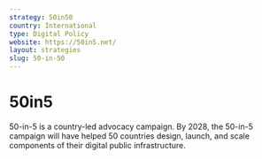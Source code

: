 ```yaml
---
strategy: 50in50
country: International
type: Digital Policy
website: https://50in5.net/
layout: strategies
slug: 50-in-50
---
```


# 50in5

50-in-5 is a country-led advocacy campaign. By 2028, the 50-in-5 campaign will have helped 50 countries design, launch, and scale components of their digital public infrastructure.
